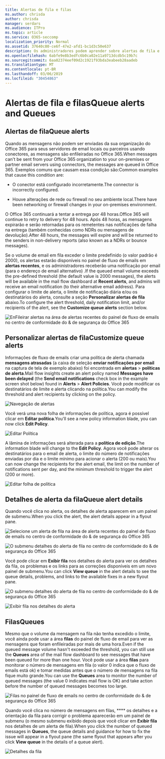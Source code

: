 ```yaml
---
title: Alertas de fila e filas
ms.author: chrisda
author: chrisda
manager: serdars
ms.audience: ITPro
ms.topic: article
ms.service: O365-seccomp
localization_priority: Normal
ms.assetid: 37640c80-ce6f-47e2-afd1-bc1d3c50e637
description: Os administradores podem aprender sobre alertas de fila e filas no painel de fluxo de emails no centro de conformidade do & de segurança do Office 365.
ms.openlocfilehash: 6abfe9e8b3edfc6b0ca02e11a9713dcdb5c19b7c
ms.sourcegitcommit: 6aa82374eef09d2c1921f93bda3eabeeb28aadeb
ms.translationtype: MT
ms.contentlocale: pt-BR
ms.lasthandoff: 03/06/2019
ms.locfileid: "30454863"
---
```

# <a name="queue-alerts-and-queues"></a><span data-ttu-id="a694c-103">Alertas de fila e filas</span><span class="sxs-lookup"><span data-stu-id="a694c-103">Queue alerts and Queues</span></span>

## <a name="queue-alerts"></a><span data-ttu-id="a694c-104">Alertas de fila</span><span class="sxs-lookup"><span data-stu-id="a694c-104">Queue alerts</span></span>

<span data-ttu-id="a694c-105">Quando as mensagens não podem ser enviadas da sua organização do Office 365 para seus servidores de email locais ou parceiros usando conectores, as mensagens são enfileiradas no Office 365.</span><span class="sxs-lookup"><span data-stu-id="a694c-105">When messages can't be sent from your Office 365 organization to your on-premises or partner email servers using connectors, the messages are queued in Office 365.</span></span> <span data-ttu-id="a694c-106">Exemplos comuns que causam essa condição são:</span><span class="sxs-lookup"><span data-stu-id="a694c-106">Common examples that cause this condition are:</span></span>

- <span data-ttu-id="a694c-107">O conector está configurado incorretamente.</span><span class="sxs-lookup"><span data-stu-id="a694c-107">The connector is incorrectly configured.</span></span>

- <span data-ttu-id="a694c-108">Houve alterações de rede ou firewall no seu ambiente local.</span><span class="sxs-lookup"><span data-stu-id="a694c-108">There have been networking or firewall changes in your on-premises environment.</span></span>

<span data-ttu-id="a694c-109">O Office 365 continuará a tentar a entrega por 48 horas.</span><span class="sxs-lookup"><span data-stu-id="a694c-109">Office 365 will continue to retry to delivery for 48 hours.</span></span> <span data-ttu-id="a694c-110">Após 48 horas, as mensagens expirarão e serão retornadas para os remetentes nas notificações de falha na entrega (também conhecidas como NDRs ou mensagens de devolução).</span><span class="sxs-lookup"><span data-stu-id="a694c-110">After 48 hours, the messages will expire and will be returned to the senders in non-delivery reports (also known as a NDRs or bounce messages).</span></span>

<span data-ttu-id="a694c-111">Se o volume de email em fila exceder o limite predefinido (o valor padrão é 2000), os alertas estarão disponíveis no painel de fluxo de emails em **alertas recentes**, e os administradores receberão uma notificação por email (para o endereço de email alternativo) .</span><span class="sxs-lookup"><span data-stu-id="a694c-111">If the queued email volume exceeds the pre-defined threshold (the default value is 2000 messages), the alerts will be available in the mail flow dashboard at **Recent alerts**, and admins will receive an email notification (to their alternative email address).</span></span> <span data-ttu-id="a694c-112">Para configurar o limite de alerta, o limite de notificação diária e/ou os destinatários do alerta, consulte a seção **Personalizar alertas de fila** abaixo.</span><span class="sxs-lookup"><span data-stu-id="a694c-112">To configure the alert threshold, daily notification limit, and/or recipients of the alert, see the **Customize queue alerts** section below.</span></span>

![EnFileirar alertas na área de alertas recentes do painel de fluxo de emails no centro de conformidade do & de segurança do Office 365](media/5fc4a51c-6118-4270-960b-c6b176ef94ae.png)

## <a name="customize-queue-alerts"></a><span data-ttu-id="a694c-114">Personalizar alertas de fila</span><span class="sxs-lookup"><span data-stu-id="a694c-114">Customize queue alerts</span></span>

<span data-ttu-id="a694c-115">Informações de fluxo de emails criar uma política de alerta chamada **mensagens atrasadas** (a caixa de seleção **enviar notificações por email** na captura de tela de exemplo abaixo) foi encontrada em **alertas** \> **políticas de alerta**.</span><span class="sxs-lookup"><span data-stu-id="a694c-115">Mail flow insights create an alert policy named **Messages have been delayed** (the **Send email notifications** check box in the example screen shot below) found in **Alerts** \> **Alert Policies**.</span></span> <span data-ttu-id="a694c-116">Você pode modificar os destinatários de limite e alerta clicando na política.</span><span class="sxs-lookup"><span data-stu-id="a694c-116">You can modify the threshold and alert recipients by clicking on the policy.</span></span>

![Navegação de alertas](media/efb95976-9e0b-484e-a2fd-093c5bc7a40f.png)

<span data-ttu-id="a694c-118">Você verá uma nova folha de informações de política, agora é possível clicar em **Editar política**.</span><span class="sxs-lookup"><span data-stu-id="a694c-118">You'll see a new policy information blade, you can now click **Edit Policy**.</span></span>

![Editar Política ](media/ed2aceae-3ee2-4849-a17e-87915987a7dd.png)

<span data-ttu-id="a694c-120">A lâmina de informações será alterada para a **política de edição**.</span><span class="sxs-lookup"><span data-stu-id="a694c-120">The information blade will change to the **Edit Policy**.</span></span> <span data-ttu-id="a694c-121">Agora você pode alterar os destinatários para o email de alerta, o limite do número de notificações enviadas por dia e o limite mínimo para acionar o alerta (200 ou mais).</span><span class="sxs-lookup"><span data-stu-id="a694c-121">You can now change the recipients for the alert email, the limit on the number of notifications sent per day, and the minimum threshold to trigger the alert (200 or more).</span></span>

![Editar folha de política](media/c657cc74-7867-474c-b2c9-dc478449f990.png)

## <a name="queue-alert-details"></a><span data-ttu-id="a694c-123">Detalhes de alerta da fila</span><span class="sxs-lookup"><span data-stu-id="a694c-123">Queue alert details</span></span>

<span data-ttu-id="a694c-124">Quando você clica no alerta, os detalhes de alerta aparecem em um painel de submenu.</span><span class="sxs-lookup"><span data-stu-id="a694c-124">When you click the alert, the alert details appear in a flyout pane.</span></span>

![Selecione um alerta de fila na área de alerta recentes do painel de fluxo de emails no centro de conformidade do & de segurança do Office 365](media/1f6b0e96-5b2c-41ef-9684-9d813b3fabe6.png)

![O submenu detalhes do alerta de fila no centro de conformidade do & de segurança do Office 365](media/105c8fff-912f-4763-8806-2740ebdecd4b.png)

<span data-ttu-id="a694c-127">Você pode clicar em **Exibir fila** nos detalhes do alerta para ver os detalhes da fila, os problemas e os links para as correções disponíveis em um novo painel de submenu.</span><span class="sxs-lookup"><span data-stu-id="a694c-127">You can click **View queue** in the alert details to see the queue details, problems, and links to the available fixes in a new flyout pane.</span></span>

![O submenu detalhes do alerta de fila no centro de conformidade do & de segurança do Office 365](media/8ff60955-55ef-4f32-a966-85e02cb608d1.png)

![Exibir fila nos detalhes do alerta](media/4eb088fe-5dd9-4bf4-b959-c1bb2545c515.png)

## <a name="queues"></a><span data-ttu-id="a694c-130">Filas</span><span class="sxs-lookup"><span data-stu-id="a694c-130">Queues</span></span>

<span data-ttu-id="a694c-131">Mesmo que o volume da mensagem na fila não tenha excedido o limite, você ainda pode usar a área **filas** do painel de fluxo de email para ver as mensagens que foram enfileiradas por mais de uma hora.</span><span class="sxs-lookup"><span data-stu-id="a694c-131">Even if the queued message volume hasn't exceeded the threshold, you can still use the **Queues** area of the mail flow dashboard to see messages that have been queued for more than one hour.</span></span> <span data-ttu-id="a694c-132">Você pode usar a área **filas** para monitorar o número de mensagens em fila (o valor 0 indica que o fluxo de emails está ok) e tomar medidas antes que o número de mensagens na fila fique muito grande.</span><span class="sxs-lookup"><span data-stu-id="a694c-132">You can use the **Queues** area to monitor the number of queued messages (the value 0 indicates mail flow is OK) and take action before the number of queued messages becomes too large.</span></span>

![Filas no painel de fluxo de emails no centro de conformidade do & de segurança do Office 365](media/0ef6e2ef-dd22-4363-9d4a-b20a00babc9f.png)

<span data-ttu-id="a694c-134">Quando você clica no número de mensagens em filas, \*\*\*\* os detalhes e a orientação da fila para corrigir o problema aparecerão em um painel de submenu (o mesmo submenu exibido depois que você clicar em **Exibir fila** nos detalhes de um alerta de fila).</span><span class="sxs-lookup"><span data-stu-id="a694c-134">When you click the number of queued messages in **Queues**, the queue details and guidance for how to fix the issue will appear in a flyout pane (the same flyout that appears after you click **View queue** in the details of a queue alert).</span></span>

![Detalhes da fila](media/4eb088fe-5dd9-4bf4-b959-c1bb2545c515.png)
